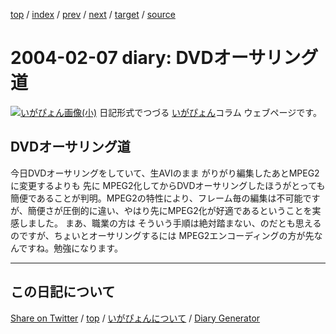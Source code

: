 [top](https://igapyon.github.io/diary/) 
 / [index](https://igapyon.github.io/diary/2004/index.html) 
 / [prev](https://igapyon.github.io/diary/2004/ig040206.html) 
 / [next](https://igapyon.github.io/diary/2004/ig040209.html) 
 / [target](https://igapyon.github.io/diary/2004/ig040207.html) 
 / [source](https://github.com/igapyon/diary/blob/gh-pages/2004/ig040207.html.src.md) 

2004-02-07 diary: DVDオーサリング道
=====================================================================================================
[![いがぴょん画像(小)](https://igapyon.github.io/diary/images/iga200306s.jpg "いがぴょん")](https://igapyon.github.io/diary/memo/memoigapyon.html) 日記形式でつづる [いがぴょん](https://igapyon.github.io/diary/memo/memoigapyon.html)コラム ウェブページです。

## DVDオーサリング道

今日DVDオーサリングをしていて、生AVIのまま がりがり編集したあとMPEG2に変更するよりも 先に MPEG2化してからDVDオーサリングしたほうがとっても簡便であることが判明。MPEG2の特性により、フレーム毎の編集は不可能ですが、簡便さが圧倒的に違い、やはり先にMPEG2化が好適であるということを実感しました。
まあ、職業の方は そういう手順は絶対踏まない、のだとも思えるのですが、ちょいとオーサリングするには MPEG2エンコーディングの方が先なんですね。勉強になります。

----------------------------------------------------------------------------------------------------

## この日記について

[Share on Twitter](https://twitter.com/intent/tweet?hashtags=igapyon%2Cdiary%2C%E3%81%84%E3%81%8C%E3%81%B4%E3%82%87%E3%82%93&text=DVD%E3%82%AA%E3%83%BC%E3%82%B5%E3%83%AA%E3%83%B3%E3%82%B0%E9%81%93&url=https%3A%2F%2Figapyon.github.io%2Fdiary%2F2004%2Fig040207.html) / [top](https://igapyon.github.io/diary/) / [いがぴょんについて](https://igapyon.github.io/diary/memo/memoigapyon.html) / [Diary Generator](https://github.com/igapyon/igapyonv3)
